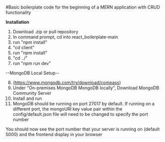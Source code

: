 #Basic boilerplate code for the beginning of a MERN application
with CRUD functionality

**Installation**

1. Download .zip or pull repository
2. In command prompt, cd into react_boilerplate-main
3. run "npm install"
4. "cd client"
5. run "npm install"
6. "cd ../"
7. run "npm run dev"

--MongoDB Local Setup--

8. (https://www.mongodb.com/try/download/compass)
9. Under "On-premises MongoDB MongoDB locally", Download MongoDB Community Server
10. Install and run
11. MongoDB should be running on port 27017 by default. If running on a different
port, the mongoURI key value pair within the config/default.json file will need
to be changed to specify the port number


You should now see the port number that your server is running on (default 5000)
and the frontend display in your browser
